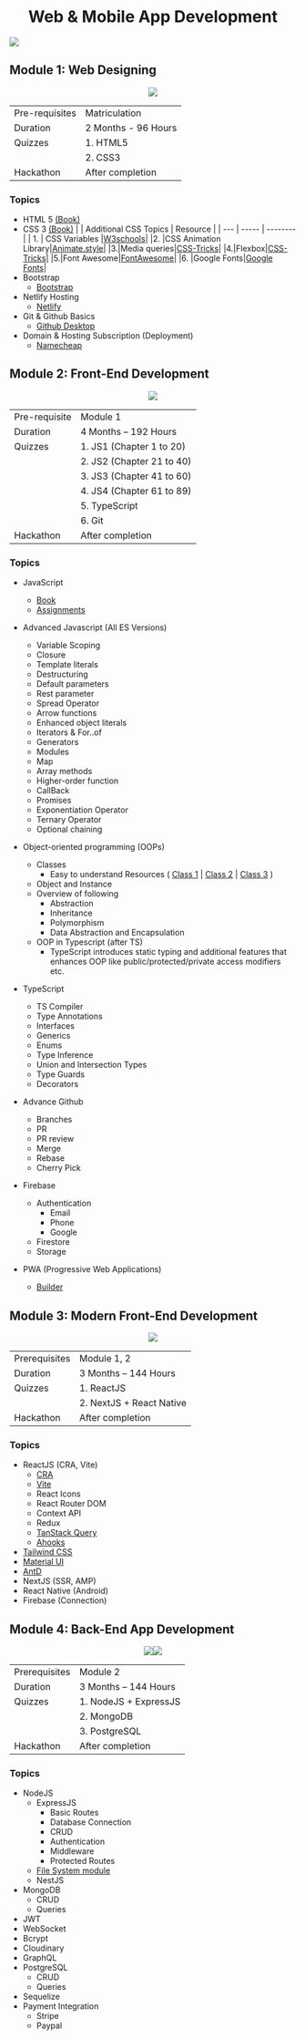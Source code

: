 <h1 align='center'>Web & Mobile App Development</h1>

<img src='./imgs/banner.png'/>

<!-- <p align="center"><img src="https://skillicons.dev/icons?i=html,css,js,ts,git" /><img src="https://skillicons.dev/icons?i=react,mui,tailwind,nextjs,nodejs" /><img src="https://skillicons.dev/icons?i=express,mongodb,graphql,postgresql,nestjs" /><p/> -->

## Module 1: Web Designing

<p align="center"><img src="https://skillicons.dev/icons?i=html,css,github,netlify,bootstrap" /><p/>

|                |                     |
| -------------- | ------------------- |
| Pre-requisites | Matriculation       |
| Duration       | 2 Months - 96 Hours |
| Quizzes        | 1. HTML5            |
|                | 2. CSS3             |
| Hackathon      | After completion    |

### Topics

- HTML 5 [(Book)](https://github.com/ghousahmed/Books/blob/master/Wiley.HTML.and.CSS.Oct.2011.pdf)
- CSS 3 [(Book)](https://github.com/ghousahmed/Books/blob/master/Wiley.HTML.and.CSS.Oct.2011.pdf)
  | | Additional CSS Topics | Resource |
  | --- | ----- | -------- |
  | 1. | CSS Variables |[W3schools](https://www.w3schools.com/css/css3_variables.asp)|
  |2. |CSS Animation Library|[Animate.style](https://animate.style/)|
  |3.|Media queries|[CSS-Tricks](https://css-tricks.com/a-complete-guide-to-css-media-queries/)|
  |4.|Flexbox|[CSS-Tricks](https://css-tricks.com/snippets/css/a-guide-to-flexbox/)|
  |5.|Font Awesome|[FontAwesome](https://fontawesome.com/icons)|
  |6. |Google Fonts|[Google Fonts](https://getbootstrap.com/)|
- Bootstrap
  - [Bootstrap](https://getbootstrap.com/)
- Netlify Hosting
  - [Netlify](https://app.netlify.com/drop)
- Git & Github Basics
  - [Github Desktop](https://desktop.github.com/)
- Domain & Hosting Subscription (Deployment)
  - [Namecheap](https://www.namecheap.com/)

## Module 2: Front-End Development

<p align="center"><img src="https://skillicons.dev/icons?i=js,ts,git,firebase" /><p/>

|               |                           |
| ------------- | ------------------------- |
| Pre-requisite | Module 1                  |
| Duration      | 4 Months – 192 Hours      |
| Quizzes       | 1. JS1 (Chapter 1 to 20)  |
|               | 2. JS2 (Chapter 21 to 40) |
|               | 3. JS3 (Chapter 41 to 60) |
|               | 4. JS4 (Chapter 61 to 89) |
|               | 5. TypeScript             |
|               | 6. Git                    |
| Hackathon     | After completion          |

### Topics

- JavaScript
  - [Book](https://github.com/ghousahmed/Books/blob/master/ASmarterWaytoLearnJavaScript.pdf)
  - [Assignments](https://github.com/ghousahmed/javascript-exercises)
- Advanced Javascript (All ES Versions)

  - Variable Scoping
  - Closure
  - Template literals
  - Destructuring
  - Default parameters
  - Rest parameter
  - Spread Operator
  - Arrow functions
  - Enhanced object literals
  - Iterators & For..of
  - Generators
  - Modules
  - Map
  - Array methods
  - Higher-order function
  - CallBack
  - Promises
  - Exponentiation Operator
  - Ternary Operator
  - Optional chaining

- Object-oriented programming (OOPs)

  - Classes
    - Easy to understand Resources ( [Class 1](https://youtu.be/k3vRSkh8-qM) | [Class 2](https://youtu.be/4HfHJJtJLRE) | [Class 3](https://www.facebook.com/share/v/4poMFRMR8hBysxn5) )
  - Object and Instance
  - Overview of following
    - Abstraction
    - Inheritance
    - Polymorphism
    - Data Abstraction and Encapsulation
  - OOP in Typescript (after TS)
    - TypeScript introduces static typing and additional features that enhances OOP like public/protected/private access modifiers etc.

- TypeScript

  - TS Compiler
  - Type Annotations
  - Interfaces
  - Generics
  - Enums
  - Type Inference
  - Union and Intersection Types
  - Type Guards
  - Decorators

- Advance Github

  - Branches
  - PR
  - PR review
  - Merge
  - Rebase
  - Cherry Pick

- Firebase
  - Authentication
    - Email
    - Phone
    - Google
  - Firestore
  - Storage
- PWA (Progressive Web Applications)
  - [Builder](https://www.pwabuilder.com/)

## Module 3: Modern Front-End Development

<p align="center"><img src="https://skillicons.dev/icons?i=react,redux,next,mui,tailwind" /><p/>

|               |                          |
| ------------- | ------------------------ |
| Prerequisites | Module 1, 2              |
| Duration      | 3 Months – 144 Hours     |
| Quizzes       | 1. ReactJS               |
|               | 2. NextJS + React Native |
| Hackathon     | After completion         |

### Topics

- ReactJS (CRA, Vite)
  - [CRA](https://create-react-app.dev/)
  - [Vite](https://vitejs.dev/)
  - React Icons
  - React Router DOM
  - Context API
  - Redux
  - [TanStack Query](https://tanstack.com/query/v3/)
  - [Ahooks](https://ahooks.js.org/)
- [Tailwind CSS](https://tailwindcss.com/)
- [Material UI](https://mui.com/)
- [AntD](https://ant.design/)
- NextJS (SSR, AMP)
- React Native (Android)
- Firebase (Connection)

## Module 4: Back-End App Development

<p align="center"><img src="https://skillicons.dev/icons?i=nodejs,express,mongo,nestjs" /><img src="https://skillicons.dev/icons?i=postgresql,graphql,sequelize" /><p/>

|               |                       |
| ------------- | --------------------- |
| Prerequisites | Module 2              |
| Duration      | 3 Months – 144 Hours  |
| Quizzes       | 1. NodeJS + ExpressJS |
|               | 2. MongoDB            |
|               | 3. PostgreSQL         |
| Hackathon     | After completion      |

### Topics

- NodeJS
  - ExpressJS
    - Basic Routes
    - Database Connection
    - CRUD
    - Authentication
    - Middleware
    - Protected Routes
  - [File System module](https://nodejs.org/api/fs.html)
  - NestJS
- MongoDB
  - CRUD
  - Queries
- JWT
- WebSocket
- Bcrypt
- Cloudinary
- GraphQL
- PostgreSQL
  - CRUD
  - Queries
- Sequelize
- Payment Integration
  - Stripe
  - Paypal
